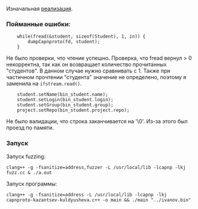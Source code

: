 Изначальная [реализация](https://github.com/decentralized-hse/practice/blob/65c172b4ac62b292fd0cc457416bf6ffffbceb05/04-formats/capnproto-kazantsev/capnproto-kazantsev.c%2B%2B).

### Пойманные ошибки:
```
    while(fread(&student, sizeof(Student), 1, in)) {
        dumpCapnproto(fd, student);
    }
```
Не было проверки, что чтение успешно. Проверка, что fread вернул > 0 некорректна, так как он возвращает количество прочитанных "студентов". В данном случае нужно сравнивать с 1.
Также при частичном прочтении "студента" значение не определено, поэтому я заменила на `ifstream.read()`.

```
    student.setName(bin_student.name);
    student.setLogin(bin_student.login);
    student.setGroup(bin_student.group);
    project.setRepo(bin_student.project.repo);
```
Не было валидации, что строка заканчивается на '\0'. Из-за этого был проезд по памяти.

### Запуск

Запуск fuzzing:
```
clang++ -g -fsanitize=address,fuzzer -L /usr/local/lib -lcapnp -lkj  fuzz.cc & ./a.out
```

Запуск программы:
```
clang++ -g -fsanitize=address -L /usr/local/lib -lcapnp -lkj  capnproto-kazantsev-kuldyusheva.c++ -o main && ./main "../ivanov.bin"
```